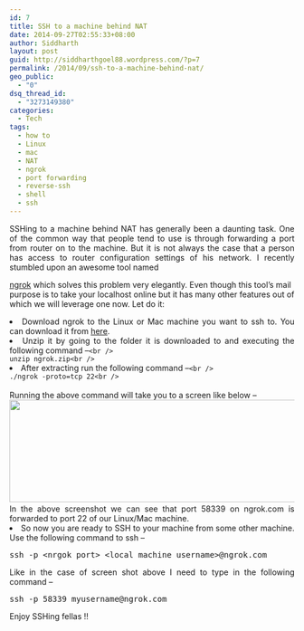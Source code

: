 ```yaml
---
id: 7
title: SSH to a machine behind NAT
date: 2014-09-27T02:55:33+08:00
author: Siddharth
layout: post
guid: http://siddharthgoel88.wordpress.com/?p=7
permalink: /2014/09/ssh-to-a-machine-behind-nat/
geo_public:
  - "0"
dsq_thread_id:
  - "3273149380"
categories:
  - Tech
tags:
  - how to
  - Linux
  - mac
  - NAT
  - ngrok
  - port forwarding
  - reverse-ssh
  - shell
  - ssh
---
```

<p style="text-align: justify;">
  SSHing to a machine behind NAT has generally been a daunting task. One of the common way that people tend to use is through forwarding a port from router on to the machine. But it is not always the case that a person has access to router configuration settings of his network. <!--more-->I recently stumbled upon an awesome tool named 
  
  <a href="https://ngrok.com/" target="_blank" rel="noopener">ngrok</a> which solves this problem very elegantly. Even though this tool&#8217;s mail purpose is to take your localhost online but it has many other features out of which we will leverage one now. Let do it:
</p>

<li style="text-align: justify;">
  Download ngrok to the Linux or Mac machine you want to ssh to. You can download it from <a title="here" href="https://ngrok.com/download" target="_blank" rel="noopener">here</a>.
</li>
<li style="text-align: justify;">
  Unzip it by going to the folder it is downloaded to and executing the following command &#8211;<code>&lt;br />
unzip ngrok.zip&lt;br />
</code>
</li>
<li style="text-align: justify;">
  After extracting run the following command &#8211;<code>&lt;br />
./ngrok -proto=tcp 22&lt;br />
</code><br /> Running the above command will take you to a screen like below &#8211;<a href="http://siddharthgoel.com/wp-content/uploads/2014/09/ngrok.png"><br /> </a><a href="https://sidd.io/wp-content/uploads/2014/09/ngrok.png"><img class="alignnone wp-image-12 size-full" src="https://sidd.io/wp-content/uploads/2014/09/ngrok.png" alt="" width="577" height="181" srcset="https://sidd.io/wp-content/uploads/2014/09/ngrok.png 577w, https://sidd.io/wp-content/uploads/2014/09/ngrok-300x94.png 300w" sizes="(max-width: 577px) 100vw, 577px" /></a><br /> In the above screenshot we can see that port 58339 on ngrok.com is forwarded to port 22 of our Linux/Mac machine.
</li>
<li style="text-align: justify;">
  So now you are ready to SSH to your machine from some other machine. Use the following command to ssh &#8211; <pre class="brush: bash; title: ; notranslate" title="">
ssh -p &lt;nrgok_port&gt; &lt;local_machine_username&gt;@ngrok.com
</pre>
  
  <p>
    Like in the case of screen shot above I need to type in the following command &#8211;
  </p>
  
  <pre class="brush: bash; title: ; notranslate" title="">
ssh -p 58339 myusername@ngrok.com
</pre>
</li>

Enjoy SSHing fellas !!
